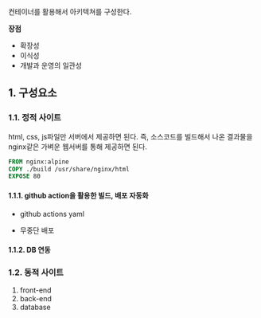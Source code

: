 컨테이너를 활용해서 아키텍쳐를 구성한다.

**장점** 

- 확장성
- 이식성
- 개발과 운영의 일관성

## 1. 구성요소

### 1.1. 정적 사이트

   html, css, js파일만 서버에서 제공하면 된다. 즉, 소스코드를 빌드해서 나온 결과물을 nginx같은 가벼운
   웹서버를 통해 제공하면 된다.
   
   ```dockerfile
   FROM nginx:alpine
   COPY ./build /usr/share/nginx/html
   EXPOSE 80
   ```
   
#### 1.1.1. github action을 활용한 빌드, 배포 자동화

- github actions yaml
      
- 무중단 배포  

#### 1.1.2. DB 연동
 
 
### 1.2. 동적 사이트  
 
   1. front-end
   2. back-end
   3. database
